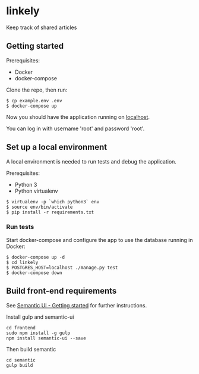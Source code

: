 # linkely
Keep track of shared articles

## Getting started

Prerequisites:

* Docker
* docker-compose

Clone the repo, then run:

```
$ cp example.env .env
$ docker-compose up
```

Now you should have the application running on [localhost](http://localhost).

You can log in with username 'root' and password 'root'.

## Set up a local environment

A local environment is needed to run tests and debug the application.

Prerequisites:

* Python 3
* Python virtualenv

```
$ virtualenv -p `which python3` env
$ source env/bin/activate
$ pip install -r requirements.txt
```

### Run tests

Start docker-compose and configure the app to use the database running in Docker:  

```
$ docker-compose up -d
$ cd linkely
$ POSTGRES_HOST=localhost ./manage.py test
$ docker-compose down
```

## Build front-end requirements

See [Semantic UI - Getting started](https://semantic-ui.com/introduction/getting-started.html) for further instructions.

Install gulp and semantic-ui

```
cd frontend
sudo npm install -g gulp
npm install semantic-ui --save
```

Then build semantic

```
cd semantic
gulp build
```

